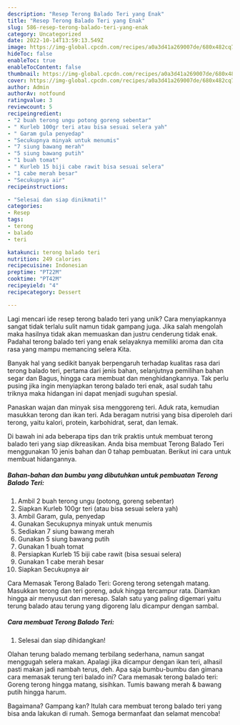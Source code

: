 ```yaml
---
description: "Resep Terong Balado Teri yang Enak"
title: "Resep Terong Balado Teri yang Enak"
slug: 586-resep-terong-balado-teri-yang-enak
category: Uncategorized
date: 2022-10-14T13:59:13.549Z
image: https://img-global.cpcdn.com/recipes/a0a3d41a269007de/680x482cq70/terong-balado-teri-foto-resep-utama.jpg
hideToc: false
enableToc: true
enableTocContent: false
thumbnail: https://img-global.cpcdn.com/recipes/a0a3d41a269007de/680x482cq70/terong-balado-teri-foto-resep-utama.jpg
cover: https://img-global.cpcdn.com/recipes/a0a3d41a269007de/680x482cq70/terong-balado-teri-foto-resep-utama.jpg
author: Admin
authorAv: notfound
ratingvalue: 3
reviewcount: 5
recipeingredient:
- "2 buah terong ungu potong goreng sebentar"
- " Kurleb 100gr teri atau bisa sesuai selera yah"
- " Garam gula penyedap"
- "Secukupnya minyak untuk menumis"
- "7 siung bawang merah"
- "5 siung bawang putih"
- "1 buah tomat"
- " Kurleb 15 biji cabe rawit bisa sesuai selera"
- "1 cabe merah besar"
- "Secukupnya air"
recipeinstructions:

- "Selesai dan siap dinikmati!"
categories:
- Resep
tags:
- terong
- balado
- teri

katakunci: terong balado teri 
nutrition: 249 calories
recipecuisine: Indonesian
preptime: "PT22M"
cooktime: "PT42M"
recipeyield: "4"
recipecategory: Dessert

---
```





Lagi mencari ide resep terong balado teri yang unik? Cara menyiapkannya sangat tidak terlalu sulit namun tidak gampang juga. Jika salah mengolah maka hasilnya tidak akan memuaskan dan justru cenderung tidak enak. Padahal terong balado teri yang enak selayaknya memiliki aroma dan cita rasa yang mampu memancing selera Kita.





Banyak hal yang sedikit banyak berpengaruh terhadap kualitas rasa dari terong balado teri, pertama dari jenis bahan, selanjutnya pemilihan bahan segar dan Bagus, hingga cara membuat dan menghidangkannya. Tak perlu pusing jika ingin menyiapkan terong balado teri enak,      asal sudah tahu triknya maka hidangan ini dapat menjadi suguhan spesial.














Panaskan wajan dan minyak sisa menggoreng teri. Aduk rata, kemudian masukkan terong dan ikan teri. Ada beragam nutrisi yang bisa diperoleh dari terong, yaitu kalori, protein, karbohidrat, serat, dan lemak.






Di bawah ini ada beberapa tips dan trik praktis untuk membuat terong balado teri yang siap dikreasikan. Anda bisa membuat Terong Balado Teri menggunakan 10 jenis bahan dan 0 tahap pembuatan. Berikut ini cara untuk membuat hidangannya.

<!--inarticleads1-->

##### Bahan-bahan dan bumbu yang dibutuhkan untuk pembuatan Terong Balado Teri:

1. Ambil 2 buah terong ungu (potong, goreng sebentar)
1. Siapkan  Kurleb 100gr teri (atau bisa sesuai selera yah)
1. Ambil  Garam, gula, penyedap
1. Gunakan Secukupnya minyak untuk menumis
1. Sediakan 7 siung bawang merah
1. Gunakan 5 siung bawang putih
1. Gunakan 1 buah tomat
1. Persiapkan  Kurleb 15 biji cabe rawit (bisa sesuai selera)
1. Gunakan 1 cabe merah besar
1. Siapkan Secukupnya air


Cara Memasak Terong Balado Teri: Goreng terong setengah matang. Masukkan terong dan teri goreng, aduk hingga tercampur rata. Diamkan hingga air menyusut dan meresap. Salah satu yang paling digemari yaitu terung balado atau terung yang digoreng lalu dicampur dengan sambal. 

<!--inarticleads2-->

##### Cara membuat Terong Balado Teri:


1. Selesai dan siap dihidangkan!

Olahan terung balado memang terbilang sederhana, namun sangat menggugah selera makan. Apalagi jika dicampur dengan ikan teri, alhasil pasti makan jadi nambah terus, deh. Apa saja bumbu-bumbu dan gimana cara memasak terung teri balado ini? Cara memasak terong balado teri: Goreng terong hingga matang, sisihkan. Tumis bawang merah &amp; bawang putih hingga harum. 

Bagaimana? Gampang kan? Itulah cara membuat terong balado teri yang bisa anda lakukan di rumah. Semoga bermanfaat dan selamat mencoba!
